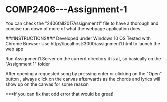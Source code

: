 # COMP2406---Assignment-1

You can check the "2406fall2017Assignment1" file to have a thorough and concise run down of more of what the webpage application does.

###INSTRUCTIONS###
Developed under Windows 10 OS
Tested with Chrome Browser
Use http://localhost:3000/assignment1.html to launch the web app


Run Assignment1.Server on the current directory it is at, so basically on the "Assignment 1" folder

After opening a requested song by pressing enter or clicking on the "Open" button , always click on the 
canvas afterwards as the chords and lyrics will show up on the canvas for some reason

***If you can fix that odd error that would be great!
